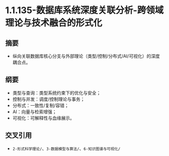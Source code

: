 ﻿# 1.1.135-数据库系统深度关联分析-跨领域理论与技术融合的形式化

## 摘要

- 纵向关联数据库核心分支与外部理论（类型/控制/分布式/AI/可视化）的深度耦合点。

## 纲要

- 类型与查询：类型系统约束下的优化与安全；
- 控制与并发：调度/控制理论与事务；
- 分布式：一致性/复制/容错；
- AI：向量与检索增强；
- 可视化：可解释性与血缘展示。

## 交叉引用

- `2-形式科学理论/`、`3-数据模型与算法/`、`6-知识图谱与可视化/`
